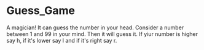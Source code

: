 # Guess_Game
A magician! It can guess the number in your head.
Consider a number between 1 and 99 in your mind.
Then it will guess it. If yiur number is higher say h, if it's lower say l and if it's right say r.
